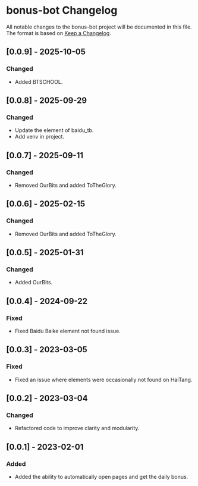 # bonus-bot Changelog

All notable changes to the bonus-bot project will be documented in this file. The format is based
on [Keep a Changelog](https://keepachangelog.com/en/1.0.0/).

## [0.0.9] - 2025-10-05

### Changed

- Added BTSCHOOL.

## [0.0.8] - 2025-09-29

### Changed

- Update the element of baidu_tb.
- Add venv in project.

## [0.0.7] - 2025-09-11

### Changed

- Removed OurBits and added ToTheGlory.

## [0.0.6] - 2025-02-15

### Changed

- Removed OurBits and added ToTheGlory.

## [0.0.5] - 2025-01-31

### Changed

- Added OurBits.

## [0.0.4] - 2024-09-22

### Fixed

- Fixed Baidu Baike element not found issue.

## [0.0.3] - 2023-03-05

### Fixed

- Fixed an issue where elements were occasionally not found on HaiTang.

## [0.0.2] - 2023-03-04

### Changed

- Refactored code to improve clarity and modularity.

## [0.0.1] - 2023-02-01

### Added

- Added the ability to automatically open pages and get the daily bonus.